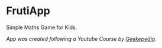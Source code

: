 # FrutiApp
Simple Maths Game for Kids.

*App was created following a Youtube Course by [Geekepedia](https://www.youtube.com/c/LaGeekipediaDeErnesto).*


